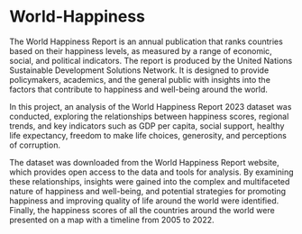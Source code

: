 # World-Happiness
The World Happiness Report is an annual publication that ranks countries based on their happiness levels, as measured by a range of economic, social, and political indicators. The report is produced by the United Nations Sustainable Development Solutions Network. It is designed to provide policymakers, academics, and the general public with insights into the factors that contribute to happiness and well-being around the world.

In this project, an analysis of the World Happiness Report 2023 dataset was conducted, exploring the relationships between happiness scores, regional trends, and key indicators such as GDP per capita, social support, healthy life expectancy, freedom to make life choices, generosity, and perceptions of corruption.

The dataset was downloaded from the World Happiness Report website, which provides open access to the data and tools for analysis. By examining these relationships, insights were gained into the complex and multifaceted nature of happiness and well-being, and potential strategies for promoting happiness and improving quality of life around the world were identified. Finally, the happiness scores of all the countries around the world were presented on a map with a timeline from 2005 to 2022.
